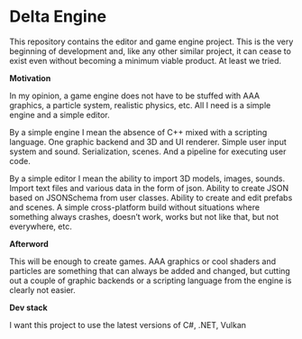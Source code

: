 # Delta Engine
This repository contains the editor and game engine project.
This is the very beginning of development and, like any other similar project, it can cease to exist even without becoming a minimum viable product. At least we tried.


**Motivation**

In my opinion, a game engine does not have to be stuffed with AAA graphics, a particle system, realistic physics, etc. All I need is a simple engine and a simple editor.

By a simple engine I mean the absence of C++ mixed with a scripting language. One graphic backend and 3D and UI renderer. Simple user input system and sound. Serialization, scenes. And a pipeline for executing user code.

By a simple editor I mean the ability to import 3D models, images, sounds. Import text files and various data in the form of json. Ability to create JSON based on JSONSchema from user classes. Ability to create and edit prefabs and scenes. A simple cross-platform build without situations where something always crashes, doesn’t work, works but not like that, but not everywhere, etc.

**Afterword**

This will be enough to create games. AAA graphics or cool shaders and particles are something that can always be added and changed, but cutting out a couple of graphic backends or a scripting language from the engine is clearly not easier.

**Dev stack**

I want this project to use the latest versions of C#, .NET, Vulkan

